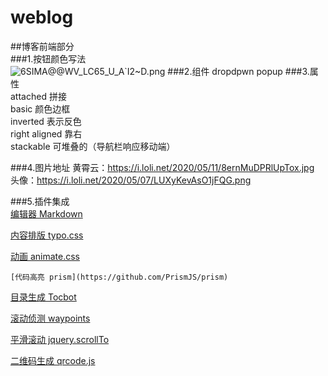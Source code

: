 # weblog
##博客前端部分  
###1.按钮颜色写法  
![6SIMA@@WV_LC65_U_A`I2~D.png](https://i.loli.net/2020/05/29/D85eb7FEdlRMak4.png)
###2.组件
dropdpwn
popup
###3.属性  
attached 拼接  
basic 颜色边框  
inverted 表示反色  
right aligned 靠右  
stackable 可堆叠的（导航栏响应移动端）


###4.图片地址
黄霄云：https://i.loli.net/2020/05/11/8ernMuDPRlUpTox.jpg  
头像：https://i.loli.net/2020/05/07/LUXyKevAsO1jFQG.png

###5.插件集成  
[编辑器 Markdown](https://pandao.github.io/editor.md/)

[内容排版 typo.css](https://github.com/sofish/typo.css)

[动画 animate.css](https://daneden.github.io/animate.css/)

    [代码高亮 prism](https://github.com/PrismJS/prism)

[目录生成 Tocbot](https://tscanlin.github.io/tocbot/)

[滚动侦测 waypoints](http://imakewebthings.com/waypoints/)

[平滑滚动 jquery.scrollTo](https://github.com/flesler/jquery.scrollTo)

[二维码生成 qrcode.js](https://davidshimjs.github.io/qrcodejs/)



